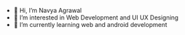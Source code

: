 - 👋 Hi, I’m Navya Agrawal
- 👀 I’m interested in Web Development and UI UX Designing
- 🌱 I’m currently learning web and android development

<!---
navyaagrawal29/navyaagrawal29 is a ✨ special ✨ repository because its `README.md` (this file) appears on your GitHub profile.
You can click the Preview link to take a look at your changes.
--->
